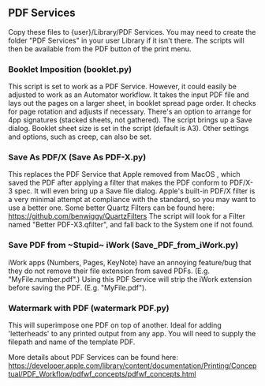 ## PDF Services

Copy these files to {user}/Library/PDF Services. You may need to create the folder "PDF Services" in your user Library if it isn't there. The scripts will then be available from the PDF button of the print menu.


### Booklet Imposition (booklet.py)
This script is set to work as a PDF Service. However, it could easily be adjusted to work as an Automator workflow. It takes the input PDF file and lays out the pages on a larger sheet, in booklet spread page order. It checks for page rotation and adjusts if necessary. There's an option to arrange for 4pp signatures (stacked sheets, not gathered). The script brings up a Save dialog.
Booklet sheet size is set in the script (default is A3). Other settings and options, such as creep, can also be set.

### Save As PDF/X  (Save As PDF-X.py)
This replaces the PDF Service that Apple removed from MacOS , which saved the PDF after applying a filter that makes the PDF conform to PDF/X-3 spec. It will even bring up a Save file dialog. Apple's built-in PDF/X filter is a very minimal attempt at compliance with the standard, so you may want to use a better one. 
Some better Quartz Filters can be found here: 
https://github.com/benwiggy/QuartzFilters
The script will look for a Filter named "Better PDF-X3.qfilter", and fall back to the System one if not found.

### Save PDF from ~Stupid~ iWork (Save_PDF_from_iWork.py)
iWork apps (Numbers, Pages, KeyNote) have an annoying feature/bug that they do not remove their file extension from saved PDFs. (E.g. "MyFile.number.pdf".) Using this PDF Service will strip the iWork extension before saving the PDF. (E.g. "MyFile.pdf").

### Watermark with PDF (watermark PDF.py)
This will superimpose one PDF on top of another. Ideal for adding 'letterheads' to any printed output from any app. You will need to supply the filepath and name of the template PDF.

More details about PDF Services can be found here:
https://developer.apple.com/library/content/documentation/Printing/Conceptual/PDF_Workflow/pdfwf_concepts/pdfwf_concepts.html
